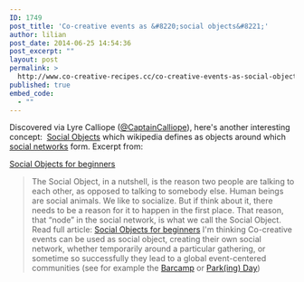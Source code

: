 ```yaml
---
ID: 1749
post_title: 'Co-creative events as &#8220;social objects&#8221;'
author: lilian
post_date: 2014-06-25 14:54:36
post_excerpt: ""
layout: post
permalink: >
  http://www.co-creative-recipes.cc/co-creative-events-as-social-objects/
published: true
embed_code:
  - ""
---
```

Discovered via Lyre Calliope ([@CaptainCalliope][1]), here's another interesting concept:  [Social Objects][2] which wikipedia defines as objects around which <a class="mw-redirect" title="Social networks" href="https://en.wikipedia.org/wiki/Social_networks">social networks</a> form. <!--more--> Excerpt from: 

[Social Objects for beginners][3] 
> The Social Object, in a nutshell, is the reason two people are talking to each other, as opposed to talking to somebody else. Human beings are social animals. We like to socialize. But if think about it, there needs to be a reason for it to happen in the first place. That reason, that “node” in the social network, is what we call the Social Object. Read full article: [Social Objects for beginners][3] I'm thinking Co-creative events can be used as social object, creating their own social network, whether temporarily around a particular gathering, or sometime so successfully they lead to a global event-centered communities (see for example the [Barcamp][4] or [Park(ing) Day][5])    

 [1]: https://twitter.com/CaptainCalliope
 [2]: https://en.wikipedia.org/wiki/Social_objects
 [3]: http://gapingvoid.com/2007/12/31/social-objects-for-beginners/
 [4]: http://www.co-creative-recipes.cc/recipes/barcamp/ "Barcamp"
 [5]: http://www.co-creative-recipes.cc/recipes/parking-day/ "PARK(ing) Day"
